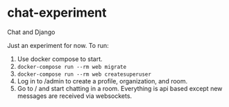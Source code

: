 # chat-experiment
Chat and Django

Just an experiment for now. To run:

1. Use docker compose to start.
2. `docker-compose run --rm web migrate`
3. `docker-compose run --rm web createsuperuser`
4. Log in to /admin to create a profile, organization, and room. 
5. Go to / and start chatting in a room. Everything is api based except new messages are received via websockets.

